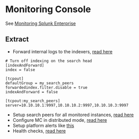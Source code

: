 Monitoring Console
==================

See [Monitoring Splunk Enterprise](http://docs.splunk.com/Documentation/Splunk/7.1.1/DMC/Monitoringoverview)

Extract
-------

- Forward internal logs to the indexers, [read here](http://docs.splunk.com/Documentation/Splunk/7.1.1/DistSearch/Forwardsearchheaddata)

```
# Turn off indexing on the search head
[indexAndForward]
index = false
 
[tcpout]
defaultGroup = my_search_peers 
forwardedindex.filter.disable = true  
indexAndForward = false 
 
[tcpout:my_search_peers]
server=10.10.10.1:9997,10.10.10.2:9997,10.10.10.3:9997
```

- Setup search peers for all monitored instances, [read here](http://docs.splunk.com/Documentation/Splunk/7.1.1/DMC/Addinstancesassearchpeers)
- Configure MC in distributed mode, [read here](http://docs.splunk.com/Documentation/Splunk/7.1.1/DMC/Configureindistributedmode)
- Setup platform alerts like [this](http://docs.splunk.com/Documentation/Splunk/7.1.1/DMC/Platformalerts)
- Health checks, [read here](http://docs.splunk.com/Documentation/Splunk/7.1.1/DMC/Customizehealthcheck)
